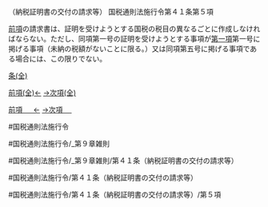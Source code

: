 （納税証明書の交付の請求等）
国税通則法施行令第４１条第５項

[前項](国税通則法施行＿令＿第４１条第４項)の請求書は、証明を受けようとする国税の税目の異なるごとに作成しなければならない。ただし、同項第一号の証明を受けようとする事項が[第一項](国税通則法施行＿令＿第４１条第１項)第一号に掲げる事項（未納の税額がないことに限る。）又は同項第五号に掲げる事項である場合には、この限りでない。

[条(全)](国税通則法施行＿令＿第４１条_.md)

[前項(全)←](国税通則法施行＿令＿第４１条第４項_.md)    [→次項(全)](国税通則法施行＿令＿第４１条第６項_.md)

[前項 　 ←](国税通則法施行＿令＿第４１条第４項.md)    [→次項 　 ](国税通則法施行＿令＿第４１条第６項.md)



#国税通則法施行令

#国税通則法施行令/_第９章雑則

#国税通則法施行令/_第９章雑則/第４１条（納税証明書の交付の請求等）

#国税通則法施行令/第４１条（納税証明書の交付の請求等）

#国税通則法施行令/第４１条（納税証明書の交付の請求等）/第５項

